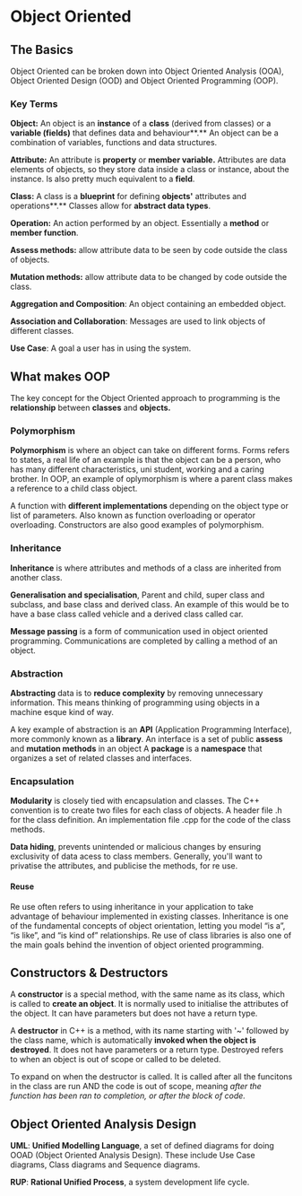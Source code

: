 # Object Oriented

## The Basics

Object Oriented can be broken down into Object Oriented Analysis (OOA), Object Oriented Design (OOD) and Object Oriented Programming (OOP).

### Key Terms

**Object:** An object is an **instance** of a **class** (derived from classes) or a **variable (fields)** that defines data and behaviour**.** An object can be a combination of variables, functions and data structures.

**Attribute:** An attribute is **property** or **member variable.** Attributes are data elements of objects, so they store data inside a class or instance, about the instance. Is also pretty much equivalent to a **field**.

**Class:** A class is a **blueprint** for defining **objects'** attributes and operations**.** Classes allow for **abstract data types**.

**Operation:** An action performed by an object. Essentially a **method** or **member function**.

**Assess methods:** allow attribute data to be seen by code outside the class of objects.

**Mutation methods:** allow attribute data to be changed by code outside the class.

**Aggregation and Composition**: An object containing an embedded object.

**Association and Collaboration**: Messages are used to link objects of different classes.

**Use Case**: A goal a user has in using the system.

## What makes OOP

The key concept for the Object Oriented approach to programming is the **relationship** between **classes** and **objects.**

### Polymorphism

**Polymorphism** is where an object can take on different forms. Forms refers to states, a real life of an example is that the object can be a person, who has many different characteristics, uni student, working and a caring brother. In OOP, an example of oplymorphism is where a parent class makes a reference to a child class object.

A function with **different implementations** depending on the object type or list of parameters. Also known as function overloading or operator overloading. Constructors are also good examples of polymorphism.

### Inheritance

**Inheritance** is where attributes and methods of a class are inherited from another class.

**Generalisation and specialisation**, Parent and child, super class and subclass, and base class and derived class. An example of this would be to have a base class called vehicle and a derived class called car.

**Message passing** is a form of communication used in object oriented programming. Communications are completed by calling a method of an object.

### Abstraction

**Abstracting** data is to **reduce complexity** by removing unnecessary information. This means thinking of programming using objects in a machine esque kind of way.

A key example of abstraction is an **API** (Application Programming Interface), more commonly known as a **library**. An interface is a set of public **assess** and **mutation methods** in an object A **package** is a **namespace** that organizes a set of related classes and interfaces.

### Encapsulation

**Modularity** is closely tied with encapsulation and classes. The C++ convention is to create two files for each class of objects. A header file .h for the class definition. An implementation file .cpp for the code of the class methods.

**Data hiding**, prevents unintended or malicious changes by ensuring exclusivity of data acess to class members. Generally, you'll want to privatise the attributes, and publicise the methods, for re use.

#### Reuse

Re use often refers to using inheritance in your application to take advantage of behaviour implemented in existing classes. Inheritance is one of the fundamental concepts of object orientation, letting you model “is a”, “is like”, and “is kind of” relationships. Re use of class libraries is also one of the main goals behind the invention of object oriented programming.

## Constructors & Destructors

A **constructor** is a special method, with the same name as its class, which is called to **create an object**. It is normally used to initialise the attributes of the object. It can have parameters but does not have a return type.

A **destructor** in C++ is a method, with its name starting with '\~' followed by the class name, which is automatically **invoked when the object is destroyed**. It does not have parameters or a return type. Destroyed refers to when an object is out of scope or called to be deleted.

To expand on when the destructor is called. It is called after all the funcitons in the class are run AND the code is out of scope, meaning _after the function has been ran to completion, or after the block of code._

## Object Oriented Analysis Design

**UML**: **Unified Modelling Language**, a set of defined diagrams for doing OOAD (Object Oriented Analysis Design). These include Use Case diagrams, Class diagrams and Sequence diagrams.

**RUP**: **Rational Unified Process**, a system development life cycle.
